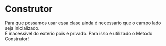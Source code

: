# Construtor

Para que possamos usar essa clase ainda é necessario que o campo lado seja inicializado.<br>
É inacessivel do exterio pois é privado. Para isso é utilizado o Metodo Construtor!
